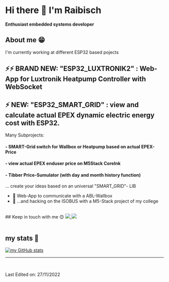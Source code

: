 
<!--
**raibisch/raibisch** is a ✨ _special_ ✨ repository because its `README.md` (this file) appears on your GitHub profile.

Here are some ideas to get you started:


- 🔭 I’m currently working on ...
- 🌱 I’m currently learning ...
- 👯 I’m looking to collaborate on ...
- 🤔 I’m looking for help with ...
- 💬 Ask me about ...
- 📫 How to reach me: ...
- 😄 Pronouns: ...
- ⚡ Fun fact: ...
-->

# Hi there 👋 I'm Raibisch 

**Enthusiast embedded systems developer** 
<br>

  ## About me &#128513;
  <p>
  I'm currently working at different ESP32 based pojects

  </b>
  </p>

## ⚡⚡ BRAND NEW: "ESP32_LUXTRONIK2" : Web-App for Luxtronik Heatpump Controller with WebSocket
## ⚡ NEW: "ESP32_SMART_GRID" : view and calculate actual EPEX dynamic electric energy cost with ESP32. 

Many Subprojects:
 
#### - SMART-Grid switch for Wallbox or Heatpump based on actual EPEX-Price
#### - view actual EPEX enduser price on M5Stack CoreInk
#### - Tibber Price-Sumulator (with day and month history function)

... create your ideas based on an universal "SMART_GRID"- LIB 

- 🔭 Web-App to communicate with a ABL-Wallbox
- 🌱 ...and hacking on the ISOBUS with a M5-Stack project of my college

<br>
## Keep in touch with me 😊
<a href="https://www.linkedin.com/in/j-goldmann-ts">
<img src="https://img.shields.io/badge/LinkedIn-0077B5?style=for-the-badge&logo=linkedin&logoColor=white" />
</a>
<a href="https://raibisch.de">
<img src=https://img.shields.io/badge/Raibisch-Homepage-8A2BE2/>
</a>
<br />
<br />

## my stats 🚀
[![my GitHub stats](https://github-readme-stats.vercel.app/api?username=raibisch)](https://github.com/anuraghazra/github-readme-stats)

-----
<br />

Last Edited on: 27/11/2022
